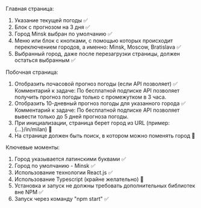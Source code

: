 Главная страница:
1) Указание текущей погоды ✅
2) Блок с прогнозом на 3 дня ✅
3) Город Minsk выбран по умолчанию ✅
4) Меню или блок с кнопками, с помощью которых происходит переключением городов, а именно: Minsk, Moscow, Bratislava ✅
5) Выбранный город, даже после перезагрузки страницы, должен остаться выбранным ✅

Побочная страница:
1) Отобразить почасовой прогноз погоды (если API позволяет) ✅
Комментарий к задаче: 
По бесплатной подписке API позволяет получить прогноз погоды только с промежутком в 3 часа.
2) Отобразить 10-дневный прогноз погоды для указанного города ✅
Комментарий к задаче: 
По бесплатной подписке API позволяет вывести только до 5 дней прогноза погоды.
3) При инициализации, страница берет город из URL (пример: {...}/in/milan) 🚫
4) На странице должен быть поиск, в котором можно поменять город 🚫

Ключевые моменты:
1) Город указывается латинскими буквами ✅
2) Город по умолчанию - Minsk ✅
3) Использование технологии React.js ✅
4) Использование Typescript (крайне желательно) 🚫
5) Установка и запуск не должны требовать дополнительных библиотек вне NPM ✅
6) Запуск через команду "npm start" ✅
